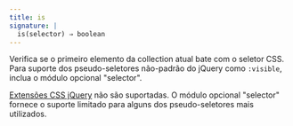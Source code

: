 ```yaml
---
title: is
signature: |
  is(selector) ⇒ boolean
---
```


Verifica se o primeiro elemento da collection atual bate com o seletor CSS.
Para suporte dos pseudo-seletores não-padrão do jQuery como `:visible`,
inclua o módulo opcional "selector".

<p class=compat>
  <a href="http://api.jquery.com/category/selectors/jquery-selector-extensions/">Extensões
  CSS jQuery</a> não são suportadas. O módulo opcional "selector" fornece o suporte limitado
  para alguns dos pseudo-seletores mais utilizados.
</p>

